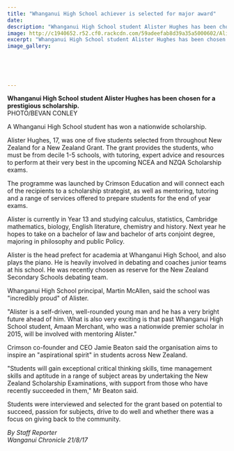 ```yaml
---
title: "Whanganui High School achiever is selected for major award"
date: 
description: "Whanganui High School student Alister Hughes has been chosen for a prestigious scholarship..."
image: http://c1940652.r52.cf0.rackcdn.com/59adeefab8d39a35a5000602/Alister-Hughes-NZSS-debating-team.jpg
excerpt: "Whanganui High School student Alister Hughes has been chosen for a prestigious scholarship."
image_gallery:
    
    
    
    
    
---
```


<p><span><strong>Whanganui High School student Alister Hughes has been chosen for a prestigious scholarship.</strong> <br />PHOTO/BEVAN CONLEY</span></p>
<p class="element element-paragraph">A Whanganui High School student has won a nationwide scholarship.</p>
<p class="element element-paragraph">Alister Hughes, 17, was one of five students selected from throughout New Zealand for a New Zealand Grant. The grant provides the students, who must be from decile 1-5 schools, with tutoring, expert advice and resources to perform at their very best in the upcoming NCEA and NZQA Scholarship exams.</p>
<p class="element element-paragraph">The programme was launched by Crimson Education and will connect each of the recipients to a scholarship strategist, as well as mentoring, tutoring and a range of services offered to prepare students for the end of year exams.</p>
<p class="element element-paragraph">Alister is currently in Year 13 and studying calculus, statistics, Cambridge mathematics, biology, English literature, chemistry and history. Next year he hopes to take on a bachelor of law and bachelor of arts conjoint degree, majoring in philosophy and public Policy.</p>
<p class="element element-paragraph">Alister is the head prefect for academia at Whanganui High School, and also plays the piano. He is heavily involved in debating and coaches junior teams at his school. He was recently chosen as reserve for the New Zealand Secondary Schools debating team.</p>
<p class="element element-paragraph">Whanganui High School principal, Martin McAllen, said the school was "incredibly proud" of Alister.</p>
<p class="element element-paragraph">"Alister is a self-driven, well-rounded young man and he has a very bright future ahead of him. What is also very exciting is that past Whanganui High School student, Amaan Merchant, who was a nationwide premier scholar in 2015, will be involved with mentoring Alister."</p>
<p class="element element-paragraph">Crimson co-founder and CEO Jamie Beaton said the organisation aims to inspire an "aspirational spirit" in students across New Zealand.</p>
<p class="element element-paragraph">"Students will gain exceptional critical thinking skills, time management skills and aptitude in a range of subject areas by undertaking the New Zealand Scholarship Examinations, with support from those who have recently succeeded in them," Mr Beaton said.</p>
<p class="element element-paragraph">Students were interviewed and selected for the grant based on potential to succeed, passion for subjects, drive to do well and whether there was a focus on giving back to the community.</p>
<p class="element element-paragraph"><em>By Staff Reporter</em><br /><em>Wanganui Chronicle 21/8/17</em></p>

